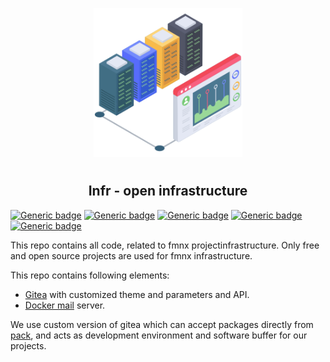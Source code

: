 <p align="center">
<img style="align: center; padding-left: 10px; padding-right: 10px; padding-bottom: 10px;" width="238px" height="238px" src="logo.png" />
</p>

<h2 align="center">Infr - open infrastructure</h2>

[![Generic badge](https://img.shields.io/badge/license-gpl-orange.svg)](https://fmnx.su/infr/fmnx/src/branch/main/LICENSE)
[![Generic badge](https://img.shields.io/badge/fmnx-repo-006db0.svg)](https://fmnx.su/core/infr)
[![Generic badge](https://img.shields.io/badge/codeberg-repo-45a3fb.svg)](https://codeberg.org/fmnx/infr)
[![Generic badge](https://img.shields.io/badge/github-repo-red.svg)](https://github.com/fmnx-io/infr)
[![Generic badge](https://img.shields.io/badge/flaticon-icons-03fca1.svg)](https://www.flaticon.com)

This repo contains all code, related to fmnx projectinfrastructure. Only free and open source projects are used for fmnx infrastructure.

This repo contains following elements:

- [Gitea](https://about.gitea.com/) with customized theme and parameters and API.
- [Docker mail](https://github.com/docker-mailserver/docker-mailserver) server.

We use custom version of gitea which can accept packages directly from [pack](https://fmnx.su/core/pack), and acts as development environment and software buffer for our projects.
